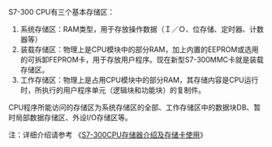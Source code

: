 S7-300 CPU有三个基本存储区：

1. 系统存储区：RAM类型，用于存放操作数据（Ｉ／Ｏ、位存储、定时器、计数器等）
2. 装载存储区：物理上是CPU模块中的部分RAM，加上内置的EEPROM或选用的可拆卸FEPROM卡，用于存放用户程序。现在新型S7-300MMC卡就是装载存储区。
3. 工作存储区：物理上是占用CPU模块中的部分RAM，其存储内容是CPU运行时，所执行的用户程序单元（逻辑块和功能块）的复制件。

CPU程序所能访问的存储区为系统存储区的全部、工作存储区中的数据块DB、暂时局部数据存储区、外设I/O存储区等。

注：详细介绍请参考 《[S7-300CPU存储器介绍及存储卡使用](https://support.industry.siemens.com/cs/document/78395672/s7-300cpu存储器介绍及存储卡使用?dti=0&lc=zh-CN)》

